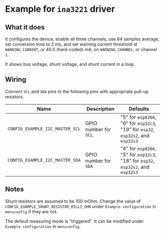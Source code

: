 # Example for `ina3221` driver

## What it does

It configures the device; enable all three channels, use 64 samples average,
set conversion time to 2 ms, and set warning current threshold  at
`WARNING_CURRENT`, or 40.0 (hard-coded) mA, on `WARNING_CHANNEL`, or channel
`1`.

It shows bus voltage, shunt voltage, and shunt current in a loop.

## Wiring

Connect `SCL` and `SDA` pins to the following pins with appropriate pull-up
resistors.

| Name | Description | Defaults |
|------|-------------|----------|
| `CONFIG_EXAMPLE_I2C_MASTER_SCL` | GPIO number for `SCL` | "5" for `esp8266`, "6" for `esp32c3`, "19" for `esp32`, `esp32s2`, and `esp32s3` |
| `CONFIG_EXAMPLE_I2C_MASTER_SDA` | GPIO number for `SDA` | "4" for `esp8266`, "5" for `esp32c3`, "18" for `esp32`, `esp32s2`, and `esp32s3` |

## Notes

Shunt resistors are assumed to be 100 mOhm. Change the value of
`CONFIG_EXAMPLE_SHUNT_RESISTOR_MILLI_OHM` under `Example configuration` in
`menuconfig` if they are not.

The default measuring mode is "triggered". It can be modified under `Example
configuration` in `menuconfig`.
